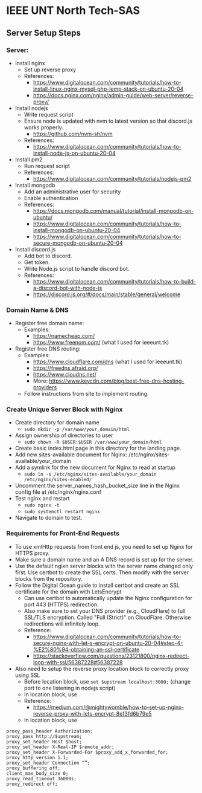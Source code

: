 # IEEE UNT North Tech-SAS
## Server Setup Steps
### Server:
* Install nginx
	* Set up reverse proxy
	* References:
		* https://www.digitalocean.com/community/tutorials/how-to-install-linux-nginx-mysql-php-lemp-stack-on-ubuntu-20-04
		* https://docs.nginx.com/nginx/admin-guide/web-server/reverse-proxy/
* Install nodejs
	* Write request script
	* Ensure node is updated with nvm to latest version so that discord.js works properly.
		* https://github.com/nvm-sh/nvm
	* References:
		* https://www.digitalocean.com/community/tutorials/how-to-install-node-js-on-ubuntu-20-04
* Install pm2
	* Run request script
	* References: 
		* https://www.digitalocean.com/community/tutorials/nodejs-pm2
* Install mongodb
	* Add an administrative user for security
	* Enable authentication
	* References:
		* https://docs.mongodb.com/manual/tutorial/install-mongodb-on-ubuntu/
		* https://www.digitalocean.com/community/tutorials/how-to-install-mongodb-on-ubuntu-20-04
		* https://www.digitalocean.com/community/tutorials/how-to-secure-mongodb-on-ubuntu-20-04
* Install discord.js
	* Add bot to discord.
	* Get token.
	* Write Node.js script to handle discord bot.
	* References:
		* https://www.digitalocean.com/community/tutorials/how-to-build-a-discord-bot-with-node-js
		* https://discord.js.org/#/docs/main/stable/general/welcome

### Domain Name & DNS
* Register free domain name:
	* Examples: 
		* https://namecheap.com/
		* https://www.freenom.com/ (what I used for ieeeunt.tk)
* Register free DNS routing:
	* Examples:
		* https://www.cloudflare.com/dns (what I used for ieeeunt.tk)
		* https://freedns.afraid.org/
		* https://www.cloudns.net/
		* More: https://www.keycdn.com/blog/best-free-dns-hosting-providers
	* Follow instructions from site to implement routing.

### Create Unique Server Block with Nginx
* Create directory for domain name
	* `sudo mkdir -p /var/www/your_domain/html`
* Assign ownership of directories to user
	* `sudo chown -R $USER:$USER /var/www/your_domain/html`
* Create basic index.html page in this directory for the landing page.
* Add new sites-available document for Nginx: /etc/nginx/sites-available/your_domain
* Add a symlink for the new document for Nginx to read at startup
	* `sudo ln -s /etc/nginx/sites-available/your_domain /etc/nginx/sites-enabled/`
* Uncomment the server_names_hash_bucket_size line in the Nginx config file at /etc/nginx/nginx.conf
* Test nginx and restart
	* `sudo nginx -t`
	* `sudo systemctl restart nginx`
* Navigate to domain to test.

### Requirements for Front-End Requests
* To use xmlHttp requests from front end js, you need to set up Nginx for HTTPS proxy.
* Make sure a domain name and an A DNS record is set up for the server.
* Use the default ngixn server blocks with the server name changed only first. Use certbot to create the SSL certs. Then modify with the server blocks from the repository.
* Follow the Digital Ocean guide to install certbot and create an SSL certificate for the domain with LetsEncrypt
	* Can use certbot to automatically update the Nginx configuration for port 443 (HTTPS) redirection.
	* Also make sure to set your DNS provider (e.g., CloudFlare) to full SSL/TLS encryption. Called "Full (Strict)" on CloudFlare. Otherwise redirections will infinitely loop.
	* Reference: 
		* https://www.digitalocean.com/community/tutorials/how-to-secure-nginx-with-let-s-encrypt-on-ubuntu-20-04#step-4-%E2%80%94-obtaining-an-ssl-certificate
		* https://stackoverflow.com/questions/23121800/nginx-redirect-loop-with-ssl/56387228#56387228
* Also need to setup the reverse proxy location block to correctly proxy using SSL
	* Before location block, use `set $upstream localhost:3000;` (change port to one listening in nodejs script)
	* In location block, use
	* Reference:
		* https://medium.com/@mightywomble/how-to-set-up-nginx-reverse-proxy-with-lets-encrypt-8ef3fd6b79e5
	* In location block, use

```
proxy_pass_header Authorization;
proxy_pass http://$upstream;
proxy_set_header Host $host;
proxy_set_header X-Real-IP $remote_addr;
proxy_set_header X-Forwarded-For $proxy_add_x_forwarded_for;
proxy_http_version 1.1;
proxy_set_header Connection “”;
proxy_buffering off;
client_max_body_size 0;
proxy_read_timeout 36000s;
proxy_redirect off;
```

